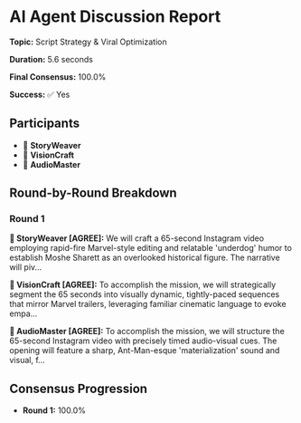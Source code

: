 # AI Agent Discussion Report

**Topic:** Script Strategy & Viral Optimization

**Duration:** 5.6 seconds

**Final Consensus:** 100.0%

**Success:** ✅ Yes

## Participants

- 📝 **StoryWeaver**
- 🎨 **VisionCraft**
- 🎵 **AudioMaster**

## Round-by-Round Breakdown

### Round 1

**📝 StoryWeaver [AGREE]:** We will craft a 65-second Instagram video employing rapid-fire Marvel-style editing and relatable 'underdog' humor to establish Moshe Sharett as an overlooked historical figure. The narrative will piv...

**🎨 VisionCraft [AGREE]:** To accomplish the mission, we will strategically segment the 65 seconds into visually dynamic, tightly-paced sequences that mirror Marvel trailers, leveraging familiar cinematic language to evoke empa...

**🎵 AudioMaster [AGREE]:** To accomplish the mission, we will structure the 65-second Instagram video with precisely timed audio-visual cues. The opening will feature a sharp, Ant-Man-esque 'materialization' sound and visual, f...

## Consensus Progression

- **Round 1:** 100.0%
